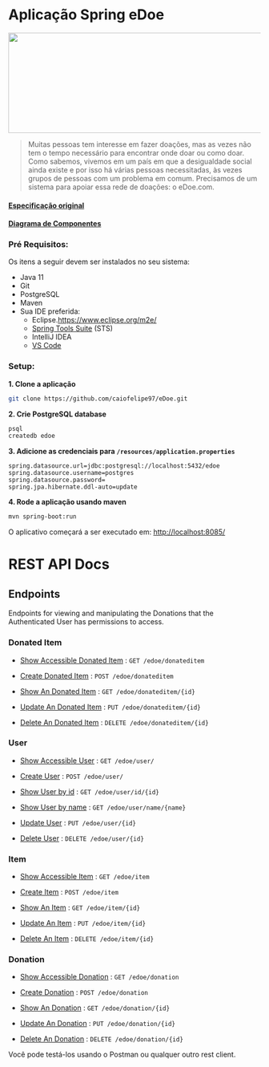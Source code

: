 # Aplicação Spring eDoe

<p align="center">
  <img src="https://lh6.googleusercontent.com/lT7mQse0ChZB0iMO0MMXZp_k-nTqtyfY9_FuNl7eELiVQcjRztnz5d1Iu_m39pKhGeXP8-37MfmRQlkszMDEDyjlgxSfa7_5nsbJEJjkmztA0St3wy4art8UIGekWKjQOINpxtgo" height="200" width="600"> 
</p>

>Muitas pessoas tem interesse em fazer doações, mas as vezes não tem o tempo necessário para encontrar onde doar ou como doar. Como sabemos, vivemos em um país em que a desigualdade social ainda existe e por isso há várias pessoas necessitadas, às vezes grupos de pessoas com um problema em comum. Precisamos de um sistema para apoiar essa rede de doações: o eDoe.com.

#### [Especificação original](https://docs.google.com/document/d/e/2PACX-1vST2TI5lDbtMlv8rhFYJkYnrfgqzyWDv6DDvvAajz3_KK4tAs_UnAbYdI6oeMQA6jEHo5HwUAatHmd8/pub)

#### [Diagrama de Componentes](docs/diagrama.png)
### Pré Requisitos:

Os itens a seguir devem ser instalados no seu sistema:
* Java 11
* Git
* PostgreSQL
* Maven
* Sua IDE preferida: 
  * Eclipse.https://www.eclipse.org/m2e/
  * [Spring Tools Suite](https://spring.io/tools) (STS)
  * IntelliJ IDEA
  * [VS Code](https://code.visualstudio.com)

### Setup:

**1. Clone a aplicação**

```bash
git clone https://github.com/caiofelipe97/eDoe.git
```

**2. Crie PostgreSQL database**
```bash
psql
createdb edoe
```
**3. Adicione as credenciais para `/resources/application.properties`**

```
spring.datasource.url=jdbc:postgresql://localhost:5432/edoe
spring.datasource.username=postgres
spring.datasource.password=
spring.jpa.hibernate.ddl-auto=update
```

**4. Rode a aplicação usando maven**

```bash
mvn spring-boot:run
```
O aplicativo começará a ser executado em: <http://localhost:8085/>

# REST API Docs

## Endpoints

Endpoints for viewing and manipulating the Donations that the Authenticated User
has permissions to access.

### Donated Item

* [Show Accessible Donated Item](docs/donateditem/get.md) : `GET /edoe/donateditem`

* [Create Donated Item](docs/donateditem/post.md) : `POST /edoe/donateditem`

* [Show An Donated Item](docs/donateditem/get.md) : `GET /edoe/donateditem/{id}`

* [Update An Donated Item](docs/donateditem/put.md) : `PUT /edoe/donateditem/{id}`    

* [Delete An Donated Item](docs/donateditem/delete.md) : `DELETE /edoe/donateditem/{id}`
    
### User

* [Show Accessible User](docs/user/get.md) : `GET /edoe/user/`

* [Create User](docs/user/post.md) : `POST /edoe/user/`

* [Show User by id](docs/user/get.md) : `GET /edoe/user/id/{id}`

* [Show User by name](docs/user/get.md) : `GET /edoe/user/name/{name}`

* [Update User](docs/user/put.md) : `PUT /edoe/user/{id}`    

* [Delete User](docs/user/delete.md) : `DELETE /edoe/user/{id}`
   
### Item

* [Show Accessible Item](docs/item/get.md) : `GET /edoe/item`

* [Create Item](docs/item/post.md) : `POST /edoe/item`

* [Show An Item](docs/item/get.md) : `GET /edoe/item/{id}`

* [Update An Item](docs/item/put.md) : `PUT /edoe/item/{id}`    

* [Delete An Item](docs/item/delete.md) : `DELETE /edoe/item/{id}`

### Donation

* [Show Accessible Donation](docs/donation/get.md) : `GET /edoe/donation`

* [Create Donation](docs/donation/post.md) : `POST /edoe/donation`

* [Show An Donation](docs/donation/get.md) : `GET /edoe/donation/{id}`

* [Update An Donation](docs/donation/put.md) : `PUT /edoe/donation/{id}`    

* [Delete An Donation](docs/donation/delete.md) : `DELETE /edoe/donation/{id}`


Você pode testá-los usando o Postman ou qualquer outro rest client.
